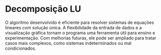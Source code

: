 # Decomposição LU
O algoritmo desenvolvido é eficiente para resolver sistemas de equações lineares com solução única. A flexibilidade da entrada de dados e a visualização gráfica tornam o programa uma ferramenta útil para ensino e experimentação. Com melhorias futuras, ele pode ser ampliado para tratar casos mais complexos, como sistemas indeterminados ou mal condicionados.

